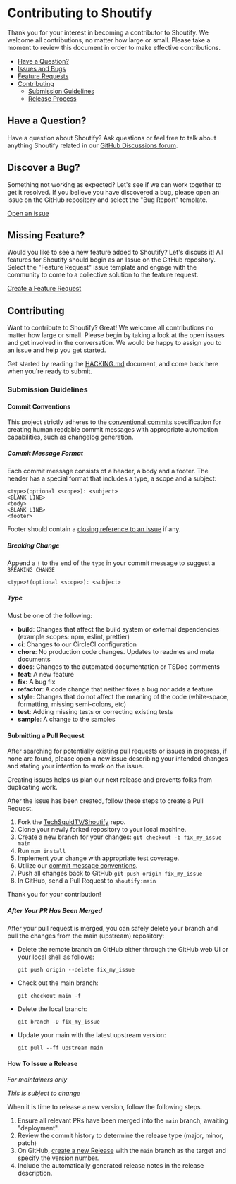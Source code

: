 # Contributing to Shoutify

Thank you for your interest in becoming a contributor to Shoutify. We welcome
all contributions, no matter how large or small. Please take a moment to review
this document in order to make effective contributions.

- [Have a Question?](#question)
- [Issues and Bugs](#issue)
- [Feature Requests](#feature)
- [Contributing](#contribute)
  - [Submission Guidelines](#guidelines)
  - [Release Process](#release)

## <a name="question"></a>Have a Question?

Have a question about Shoutify? Ask questions or feel free to talk about
anything Shoutify related in our
[GitHub Discussions forum](https://github.com/TechSquidTV/Shoutify/discussions).

## <a name="issue"></a>Discover a Bug?

Something not working as expected? Let's see if we can work together to get it
resolved. If you believe you have discovered a bug, please open an issue on the
GitHub repository and select the "Bug Report" template.

[Open an issue](https://github.com/TechSquidTV/Shoutify/issues/new/choose)

## <a name="feature"></a>Missing Feature?

Would you like to see a new feature added to Shoutify? Let's discuss it! All
features for Shoutify should begin as an Issue on the GitHub repository. Select
the "Feature Request" issue template and engage with the community to come to a
collective solution to the feature request.

[Create a Feature Request](https://github.com/TechSquidTV/Shoutify/issues/new/choose)

## <a name="contribute"></a>Contributing

Want to contribute to Shoutify? Great! We welcome all contributions no matter
how large or small. Please begin by taking a look at the open issues and get
involved in the conversation. We would be happy to assign you to an issue and
help you get started.

Get started by reading the [HACKING.md](./HACKING.md) document, and come back here when you're ready to submit.

### <a name="guidelines"></a>Submission Guidelines

#### <a name="commit"></a>Commit Conventions

This project strictly adheres to the
[conventional commits](https://www.conventionalcommits.org/en/v1.0.0/)
specification for creating human readable commit messages with appropriate
automation capabilities, such as changelog generation.

##### Commit Message Format

Each commit message consists of a header, a body and a footer. The header has a
special format that includes a type, a scope and a subject:

```text
<type>(optional <scope>): <subject>
<BLANK LINE>
<body>
<BLANK LINE>
<footer>
```

Footer should contain a
[closing reference to an issue](https://help.github.com/articles/closing-issues-via-commit-messages/)
if any.

##### Breaking Change

Append a `!` to the end of the `type` in your commit message to suggest a
`BREAKING CHANGE`

```
<type>!(optional <scope>): <subject>
```

##### Type

Must be one of the following:

- **build**: Changes that affect the build system or external dependencies
  (example scopes: npm, eslint, prettier)
- **ci**: Changes to our CircleCI configuration
- **chore**: No production code changes. Updates to readmes and meta documents
- **docs**: Changes to the automated documentation or TSDoc comments
- **feat**: A new feature
- **fix**: A bug fix
- **refactor**: A code change that neither fixes a bug nor adds a feature
- **style**: Changes that do not affect the meaning of the code (white-space,
  formatting, missing semi-colons, etc)
- **test**: Adding missing tests or correcting existing tests
- **sample**: A change to the samples

#### <a name="pull"></a>Submitting a Pull Request

After searching for potentially existing pull requests or issues in progress, if
none are found, please open a new issue describing your intended changes and
stating your intention to work on the issue.

Creating issues helps us plan our next release and prevents folks from
duplicating work.

After the issue has been created, follow these steps to create a Pull Request.

1. Fork the [TechSquidTV/Shoutify](https://github.com/TechSquidTV/Shoutify)
   repo.
1. Clone your newly forked repository to your local machine.
1. Create a new branch for your changes: `git checkout -b fix_my_issue main`
1. Run `npm install`
1. Implement your change with appropriate test coverage.
1. Utilize our [commit message conventions](commit).
1. Push all changes back to GitHub `git push origin fix_my_issue`
1. In GitHub, send a Pull Request to `shoutify:main`

Thank you for your contribution!

##### After Your PR Has Been Merged

After your pull request is merged, you can safely delete your branch and pull
the changes from the main (upstream) repository:

- Delete the remote branch on GitHub either through the GitHub web UI or your
  local shell as follows:

  ```shell
  git push origin --delete fix_my_issue
  ```

- Check out the main branch:

  ```shell
  git checkout main -f
  ```

- Delete the local branch:

  ```shell
  git branch -D fix_my_issue
  ```

- Update your main with the latest upstream version:

  ```shell
  git pull --ff upstream main
  ```

#### <a name="release"></a>How To Issue a Release

_For maintainers only_

_This is subject to change_

When it is time to release a new version, follow the following steps.

1. Ensure all relevant PRs have been merged into the `main` branch, awaiting
   "deployment".
1. Review the commit history to determine the release type (major, minor, patch)
1. On GitHub,
   [create a new Release](https://github.com/CircleCI-Public/circleci-config-sdk-ts/releases/new)
   with the `main` branch as the target and specify the version number.
1. Include the automatically generated release notes in the release description.
